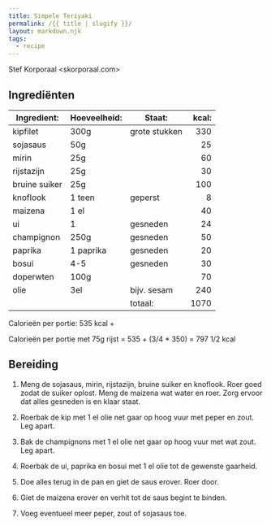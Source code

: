 ```yaml
---
title: Simpele Teriyaki
permalink: /{{ title | slugify }}/
layout: markdown.njk
tags:
  - recipe
---
```


Stef Korporaal <skorporaal.com>

## Ingrediënten

| Ingredient:   | Hoeveelheid: | Staat:        | kcal: |
| ------------- | ------------ | ------------- | ----: |
| kipfilet      | 300g         | grote stukken |   330 |
| sojasaus      | 50g          |               |    25 |
| mirin         | 25g          |               |    60 |
| rijstazijn    | 25g          |               |    30 |
| bruine suiker | 25g          |               |   100 |
| knoflook      | 1 teen       | geperst       |     8 |
| maizena       | 1 el         |               |    40 |
| ui            | 1            | gesneden      |    24 |
| champignon    | 250g         | gesneden      |    50 |
| paprika       | 1 paprika    | gesneden      |    20 |
| bosui         | 4-5          | gesneden      |    30 |
| doperwten     | 100g         |               |    70 |
| olie          | 3el          | bijv. sesam   |   240 |
|               |              | totaal:       |  1070 |

Calorieën per portie: 535 kcal +

Calorieën per portie met 75g rijst = 535 + (3/4 \* 350) = 797 1/2 kcal

## Bereiding

1. Meng de sojasaus, mirin, rijstazijn, bruine suiker en knoflook. Roer goed zodat de suiker oplost. Meng de maizena wat water en roer. Zorg ervoor dat alles gesneden is en klaar staat.

1. Roerbak de kip met 1 el olie net gaar op hoog vuur met peper en zout. Leg apart.

1. Bak de champignons met 1 el olie net gaar op hoog vuur met wat zout. Leg apart.

1. Roerbak de ui, paprika en bosui met 1 el olie tot de gewenste gaarheid.

1. Doe alles terug in de pan en giet de saus erover. Roer door.

1. Giet de maizena erover en verhit tot de saus begint te binden.

1. Voeg eventueel meer peper, zout of sojasaus toe.
